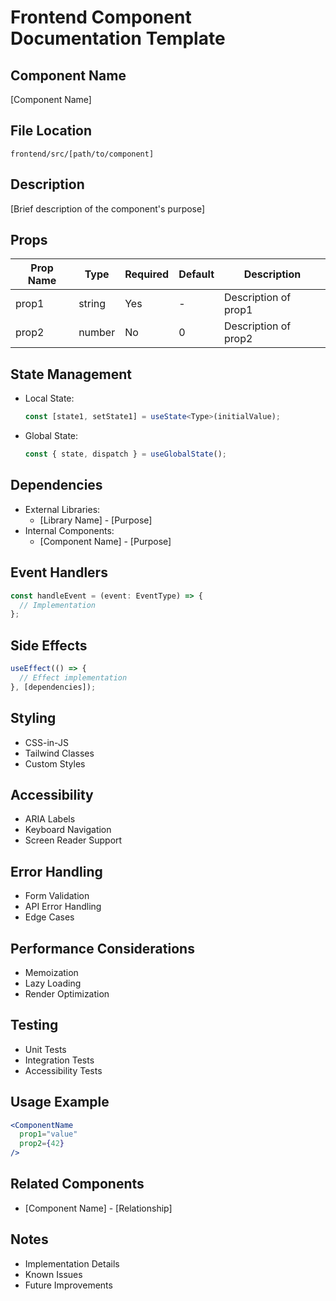 # Frontend Component Documentation Template

## Component Name
[Component Name]

## File Location
`frontend/src/[path/to/component]`

## Description
[Brief description of the component's purpose]

## Props
| Prop Name | Type | Required | Default | Description |
|-----------|------|----------|---------|-------------|
| prop1 | string | Yes | - | Description of prop1 |
| prop2 | number | No | 0 | Description of prop2 |

## State Management
- Local State:
  ```typescript
  const [state1, setState1] = useState<Type>(initialValue);
  ```
- Global State:
  ```typescript
  const { state, dispatch } = useGlobalState();
  ```

## Dependencies
- External Libraries:
  - [Library Name] - [Purpose]
- Internal Components:
  - [Component Name] - [Purpose]

## Event Handlers
```typescript
const handleEvent = (event: EventType) => {
  // Implementation
};
```

## Side Effects
```typescript
useEffect(() => {
  // Effect implementation
}, [dependencies]);
```

## Styling
- CSS-in-JS
- Tailwind Classes
- Custom Styles

## Accessibility
- ARIA Labels
- Keyboard Navigation
- Screen Reader Support

## Error Handling
- Form Validation
- API Error Handling
- Edge Cases

## Performance Considerations
- Memoization
- Lazy Loading
- Render Optimization

## Testing
- Unit Tests
- Integration Tests
- Accessibility Tests

## Usage Example
```jsx
<ComponentName
  prop1="value"
  prop2={42}
/>
```

## Related Components
- [Component Name] - [Relationship]

## Notes
- Implementation Details
- Known Issues
- Future Improvements
